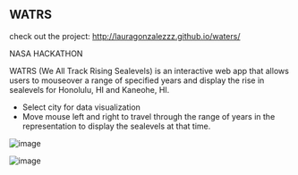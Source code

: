 ## WATRS

check out the project:
http://lauragonzalezzz.github.io/waters/

NASA HACKATHON

WATRS (We All Track Rising Sealevels) is an interactive web app that allows users to mouseover a range of specified years and display the rise in sealevels for Honolulu, HI and Kaneohe, HI.

  - Select city for data visualization
  - Move mouse left and right to travel through the range of years in the representation to display the sealevels at that time.


![image](https://cloud.githubusercontent.com/assets/13547790/15879612/7a05ddcc-2cc1-11e6-9f17-dbe474157ff9.png)


![image](https://cloud.githubusercontent.com/assets/13547790/15879590/4ef1e2f2-2cc1-11e6-91db-d13751715a8f.png)
